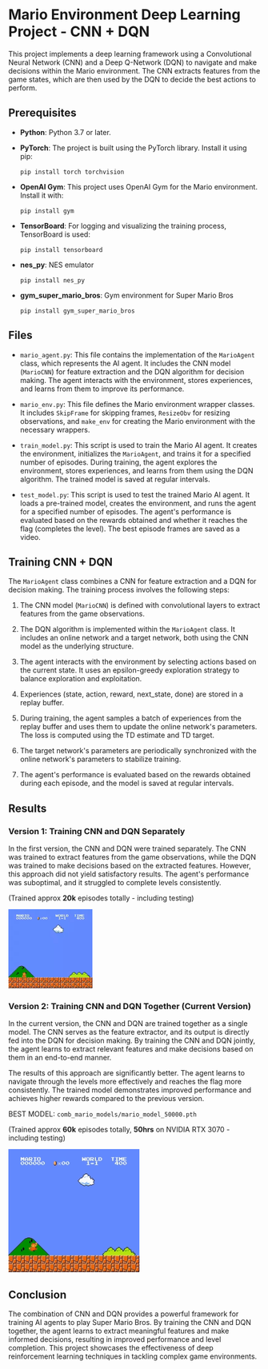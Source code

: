 # Mario Environment Deep Learning Project - CNN + DQN

This project implements a deep learning framework using a Convolutional Neural Network (CNN) and a Deep Q-Network (DQN) to navigate and make decisions within the Mario environment. The CNN extracts features from the game states, which are then used by the DQN to decide the best actions to perform.

## Prerequisites

- **Python**: Python 3.7 or later.
- **PyTorch**: The project is built using the PyTorch library. Install it using pip:

  ```
  pip install torch torchvision
  ```

- **OpenAI Gym**: This project uses OpenAI Gym for the Mario environment. Install it with:

  ```
  pip install gym
  ```

- **TensorBoard**: For logging and visualizing the training process, TensorBoard is used:

  ```
  pip install tensorboard
  ```
  
- **nes_py**: NES emulator

  ```
  pip install nes_py
  ```

- **gym_super_mario_bros**: Gym environment for Super Mario Bros

  ```
  pip install gym_super_mario_bros
  ```
  
## Files

- `mario_agent.py`: This file contains the implementation of the `MarioAgent` class, which represents the AI agent. It includes the CNN model (`MarioCNN`) for feature extraction and the DQN algorithm for decision making. The agent interacts with the environment, stores experiences, and learns from them to improve its performance.

- `mario_env.py`: This file defines the Mario environment wrapper classes. It includes `SkipFrame` for skipping frames, `ResizeObv` for resizing observations, and `make_env` for creating the Mario environment with the necessary wrappers.

- `train_model.py`: This script is used to train the Mario AI agent. It creates the environment, initializes the `MarioAgent`, and trains it for a specified number of episodes. During training, the agent explores the environment, stores experiences, and learns from them using the DQN algorithm. The trained model is saved at regular intervals.

- `test_model.py`: This script is used to test the trained Mario AI agent. It loads a pre-trained model, creates the environment, and runs the agent for a specified number of episodes. The agent's performance is evaluated based on the rewards obtained and whether it reaches the flag (completes the level). The best episode frames are saved as a video.

## Training CNN + DQN

The `MarioAgent` class combines a CNN for feature extraction and a DQN for decision making. The training process involves the following steps:

1. The CNN model (`MarioCNN`) is defined with convolutional layers to extract features from the game observations.

2. The DQN algorithm is implemented within the `MarioAgent` class. It includes an online network and a target network, both using the CNN model as the underlying structure.

3. The agent interacts with the environment by selecting actions based on the current state. It uses an epsilon-greedy exploration strategy to balance exploration and exploitation.

4. Experiences (state, action, reward, next_state, done) are stored in a replay buffer.

5. During training, the agent samples a batch of experiences from the replay buffer and uses them to update the online network's parameters. The loss is computed using the TD estimate and TD target.

6. The target network's parameters are periodically synchronized with the online network's parameters to stabilize training.

7. The agent's performance is evaluated based on the rewards obtained during each episode, and the model is saved at regular intervals.

## Results

### Version 1: Training CNN and DQN Separately 

In the first version, the CNN and DQN were trained separately. The CNN was trained to extract features from the game observations, while the DQN was trained to make decisions based on the extracted features. However, this approach did not yield satisfactory results. The agent's performance was suboptimal, and it struggled to complete levels consistently.

(Trained approx **20k** episodes totally - including testing)

![Version 1 GIF](videos/gif_s/best_mario_run_distance_eps_2k_ver11.gif)

### Version 2: Training CNN and DQN Together (Current Version)

In the current version, the CNN and DQN are trained together as a single model. The CNN serves as the feature extractor, and its output is directly fed into the DQN for decision making. By training the CNN and DQN jointly, the agent learns to extract relevant features and make decisions based on them in an end-to-end manner.

The results of this approach are significantly better. The agent learns to navigate through the levels more effectively and reaches the flag more consistently. The trained model demonstrates improved performance and achieves higher rewards compared to the previous version.

BEST MODEL: `comb_mario_models/mario_model_50000.pth`

(Trained approx **60k** episodes totally, **50hrs** on NVIDIA RTX 3070 - including testing)

![Version 2 GIF](videos/gif_s/best_mario_run_flag_get.gif)

## Conclusion

The combination of CNN and DQN provides a powerful framework for training AI agents to play Super Mario Bros. By training the CNN and DQN together, the agent learns to extract meaningful features and make informed decisions, resulting in improved performance and level completion. This project showcases the effectiveness of deep reinforcement learning techniques in tackling complex game environments.
